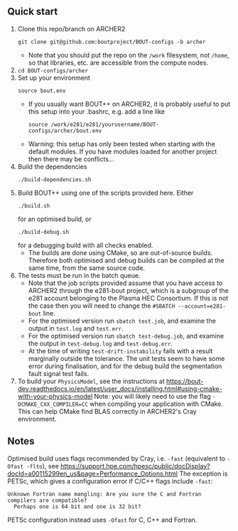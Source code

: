 Quick start
-----------

1. Clone this repo/branch on ARCHER2
    ```
    git clone git@github.com:boutproject/BOUT-configs -b archer
    ```
    * Note that you should put the repo on the `/work` filesystem, not `/home`,
      so that libraries, etc. are accessible from the compute nodes.
2. `cd BOUT-configs/archer`
3. Set up your environment
    ```
    source bout.env
    ```
    * If you usually want BOUT++ on ARCHER2, it is probably useful to put this
      setup into your .bashrc, e.g. add a line like
        ```
        source /work/e281/e281/yourusername/BOUT-configs/archer/bout.env
        ```
    * Warning: this setup has only been tested when starting with the default
      modules. If you have modules loaded for another project then there may be
      conflicts...
4. Build the dependencies
    ```
    ./build-dependencies.sh
    ```
4. Build BOUT++ using one of the scripts provided here. Either
    ```
    ./build.sh
    ```
    for an optimised build, or
    ```
    ./build-debug.sh
    ```
    for a debugging build with all checks enabled.
      * The builds are done using CMake, so are out-of-source builds. Therefore
        both optimised and debug builds can be compiled at the same time, from
        the same source code.
5. The tests must be run in the batch queue.
    * Note that the job scripts provided assume that you have access to ARCHER2
      through the e281-bout project, which is a subgroup of the e281 account
      belonging to the Plasma HEC Consortium. If this is not the case then you
      will need to change the `#SBATCH --account=e281-bout` line.
    * For the optimised version run `sbatch test.job`, and examine the output
      in `test.log` and `test.err`.
    * For the optimised version run `sbatch test-debug.job`, and examine the
      output in `test-debug.log` and `test-debug.err`.
    * At the time of writing `test-drift-instability` fails with a result
      marginally outside the tolerance. The unit tests seem to have some error
      during finalisation, and for the debug build the segmentation fault
      signal test fails.
6. To build your `PhysicsModel`, see the instructions at
   https://bout-dev.readthedocs.io/en/latest/user_docs/installing.html#using-cmake-with-your-physics-model
   Note: you will likely need to use the flag `-DCMAKE_CXX_COMPILER=CC` when 
   compiling your application with CMake. This can help CMake find BLAS
   correctly in ARCHER2's Cray environment.


Notes
-----
Optimised build uses flags recommended by Cray, i.e. `-fast` (equivalent to
`-Ofast -flto`), see
https://support.hpe.com/hpesc/public/docDisplay?docId=a00115299en_us&page=Performance_Options.html
The exception is PETSc, which gives a configuration error if C/C++ flags
include `-fast`:
```
Unknown Fortran name mangling: Are you sure the C and Fortran compilers are compatible?
  Perhaps one is 64 bit and one is 32 bit?
```
PETSc configuration instead uses `-Ofast` for C, C++ and Fortran.
